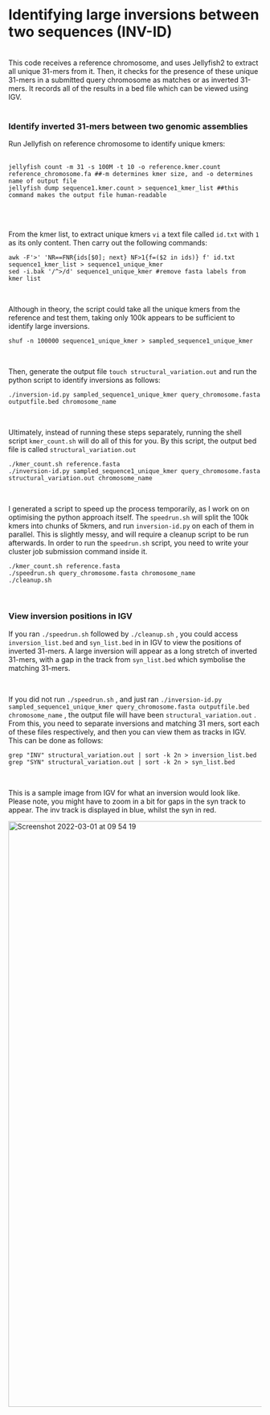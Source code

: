 # Identifying large inversions between two sequences (INV-ID)
<br />
This code receives a reference chromosome, and uses Jellyfish2 to extract all unique 31-mers from it. Then, it checks for the presence of these unique 31-mers in a submitted query chromosome as matches or as inverted 31-mers. It records all of the results in a bed file which can be viewed using IGV.
<br />
<br />

### Identify inverted 31-mers between two genomic assemblies

Run Jellyfish on reference chromosome to identify unique kmers:
<br />
<br />

```
jellyfish count -m 31 -s 100M -t 10 -o reference.kmer.count reference_chromosome.fa ##-m determines kmer size, and -o determines name of output file
jellyfish dump sequence1.kmer.count > sequence1_kmer_list ##this command makes the output file human-readable
```
<br />
<br />

From the kmer list, to extract unique kmers `vi` a text file called ` id.txt ` with `1` as its only content. Then carry out the following commands:

```
awk -F'>' 'NR==FNR{ids[$0]; next} NF>1{f=($2 in ids)} f' id.txt sequence1_kmer_list > sequence1_unique_kmer
sed -i.bak '/^>/d' sequence1_unique_kmer #remove fasta labels from kmer list
```

<br />

Although in theory, the script could take all the unique kmers from the reference and test them, taking only 100k appears to be sufficient to identify large inversions.

```
shuf -n 100000 sequence1_unique_kmer > sampled_sequence1_unique_kmer
```

<br />

Then, generate the output file `touch structural_variation.out` and run the python script to identify inversions as follows:

```
./inversion-id.py sampled_sequence1_unique_kmer query_chromosome.fasta outputfile.bed chromosome_name
```

<br />

Ultimately, instead of running these steps separately, running the shell script `kmer_count.sh` will do all of this for you. By this script, the output bed file is called `structural_variation.out`

```
./kmer_count.sh reference.fasta 
./inversion-id.py sampled_sequence1_unique_kmer query_chromosome.fasta structural_variation.out chromosome_name
```

<br />

I generated a script to speed up the process temporarily, as I work on on optimising the python approach itself. The `speedrun.sh` will split the 100k kmers into chunks of 5kmers, and run `inversion-id.py` on each of them in parallel. This is slightly messy, and will require a cleanup script to be run afterwards. In order to run the `speedrun.sh` script, you need to write your cluster job submission command inside it.




```
./kmer_count.sh reference.fasta
./speedrun.sh query_chromosome.fasta chromosome_name
./cleanup.sh
```

<br />

### View inversion positions in IGV

If you ran `./speedrun.sh` followed by `./cleanup.sh` , you could access `inversion_list.bed` and `syn_list.bed` in in IGV to view the positions of inverted 31-mers. A large inversion will appear as a long stretch of inverted 31-mers, with a gap in the track from `syn_list.bed` which symbolise the matching 31-mers.

<br />

If you did not run `./speedrun.sh` , and just ran `./inversion-id.py sampled_sequence1_unique_kmer query_chromosome.fasta outputfile.bed chromosome_name` , the output file will have been `structural_variation.out` . From this, you need to separate inversions and matching 31 mers, sort each of these files respectively, and then you can view them as tracks in IGV. This can be done as follows: 

```
grep "INV" structural_variation.out | sort -k 2n > inversion_list.bed
grep "SYN" structural_variation.out | sort -k 2n > syn_list.bed
```


<br />

This is a sample image from IGV for what an inversion would look like. Please note, you might have to zoom in a bit for gaps in the syn track to appear. The inv track is displayed in blue, whilst the syn in red.

<img width="1165" alt="Screenshot 2022-03-01 at 09 54 19" src="https://user-images.githubusercontent.com/92156267/156146772-f78902e7-b12d-4a30-ab6d-9daf512be4d7.png">

